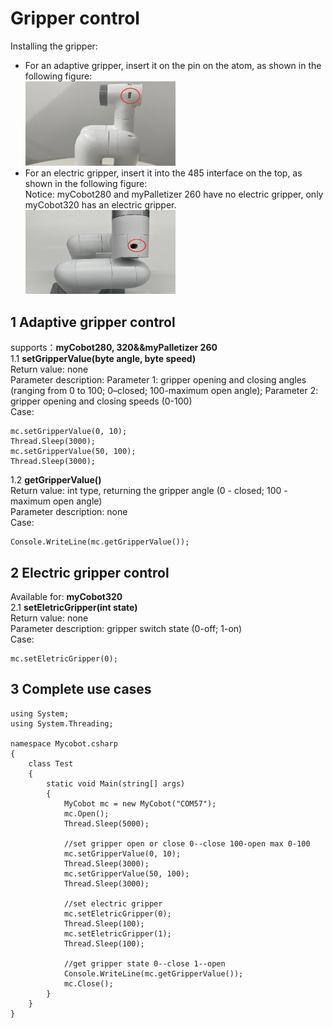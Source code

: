 # Gripper control
Installing the gripper: <br>
- For an adaptive gripper, insert it on the pin on the atom, as shown in the following figure: <br>
<img src="../resourse/9-ApplicationBaseCSharp/9.6/9-6-001.png" alt="9-6-001" width="50%"><br>
- For an electric gripper, insert it into the 485 interface on the top, as shown in the following figure: <br>
Notice: myCobot280 and myPalletizer 260 have no electric gripper, only myCobot320 has an electric gripper. <br>
<img src="../resourse/9-ApplicationBaseCSharp/9.6/9-6-002.png" alt="9-6-002" width="50%"><br>

## 1 Adaptive gripper control 
supports：**myCobot280, 320&&myPalletizer 260** <br>
1.1 **setGripperValue(byte angle, byte speed)**<br> 
Return value: none<br> 
Parameter description: Parameter 1: gripper opening and closing angles (ranging from 0  to 100; 0–closed; 100-maximum open angle); Parameter 2: gripper opening and closing speeds (0-100)<br> 
Case:<br>

	mc.setGripperValue(0, 10);
	Thread.Sleep(3000);
	mc.setGripperValue(50, 100);
	Thread.Sleep(3000);
1.2 **getGripperValue()** <br>
Return value: int type, returning the gripper angle (0 - closed; 100 - maximum open angle)<br> Parameter description: none<br> 
Case: <br>

	Console.WriteLine(mc.getGripperValue());

## 2 Electric gripper control
Available for: **myCobot320** <br>
2.1 **setEletricGripper(int state)**<br> 
Return value: none<br> 
Parameter description: gripper switch state (0-off; 1-on)<br>
Case:<br>

	mc.setEletricGripper(0);

## 3 Complete use cases

	using System;
	using System.Threading;
	
	namespace Mycobot.csharp
	{
	    class Test
	    {
	        static void Main(string[] args)
	        {
	            MyCobot mc = new MyCobot("COM57");
	            mc.Open();
	            Thread.Sleep(5000);
	
	            //set gripper open or close 0--close 100-open max 0-100
	            mc.setGripperValue(0, 10);
	            Thread.Sleep(3000);
	            mc.setGripperValue(50, 100);
	            Thread.Sleep(3000);
	
				//set electric gripper
				mc.setEletricGripper(0);
				Thread.Sleep(100);
				mc.setEletricGripper(1);
				Thread.Sleep(100);
	
	            //get gripper state 0--close 1--open
	            Console.WriteLine(mc.getGripperValue());
	            mc.Close();
	        }
	    }
	}
